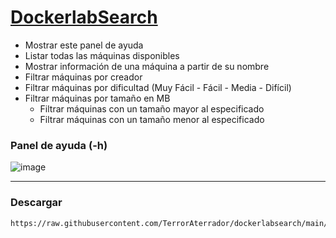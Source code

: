 # [DockerlabSearch](https://dockerlabs.es)

- Mostrar este panel de ayuda <br>
- Listar todas las máquinas disponibles <br>
- Mostrar información de una máquina a partir de su nombre <br>
- Filtrar máquinas por creador <br>
- Filtrar máquinas por dificultad (Muy Fácil - Fácil - Media - Difícil) <br>
- Filtrar máquinas por tamaño en MB <br>
    - Filtrar máquinas con un tamaño mayor al especificado <br>
    - Filtrar máquinas con un tamaño menor al especificado <br>

### Panel de ayuda (-h)

![image](https://github.com/TerrorAterrador/dockerlabsearch/assets/128630899/ff5e90ba-bf0c-4be1-affe-968026332889)

---

### Descargar

```shell
https://raw.githubusercontent.com/TerrorAterrador/dockerlabsearch/main/dockerlabsearch.sh
```